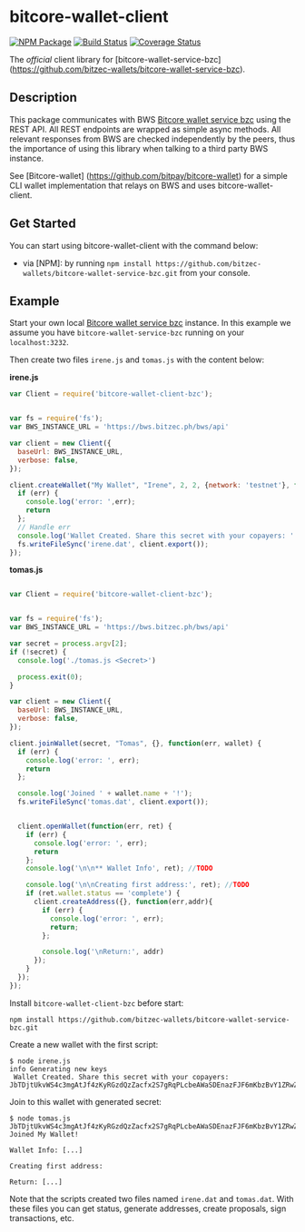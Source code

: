 # bitcore-wallet-client

[![NPM Package](https://img.shields.io/npm/v/bitcore-wallet-client.svg?style=flat-square)](https://www.npmjs.org/package/bitcore-wallet-client)
[![Build Status](https://img.shields.io/travis/bitpay/bitcore-wallet-client.svg?branch=master&style=flat-square)](https://travis-ci.org/bitpay/bitcore-wallet-client)
[![Coverage Status](https://coveralls.io/repos/bitpay/bitcore-wallet-client/badge.svg)](https://coveralls.io/r/bitpay/bitcore-wallet-client)

The *official* client library for [bitcore-wallet-service-bzc] (https://github.com/bitzec-wallets/bitcore-wallet-service-bzc).

## Description

This package communicates with BWS [Bitcore wallet service bzc](https://github.com/bitzec-wallets/bitcore-wallet-service-bzc) using the REST API. All REST endpoints are wrapped as simple async methods. All relevant responses from BWS are checked independently by the peers, thus the importance of using this library when talking to a third party BWS instance.

See [Bitcore-wallet] (https://github.com/bitpay/bitcore-wallet) for a simple CLI wallet implementation that relays on BWS and uses bitcore-wallet-client.

## Get Started

You can start using bitcore-wallet-client with the command below:

* via [NPM]: by running `npm install https://github.com/bitzec-wallets/bitcore-wallet-service-bzc.git`
from your console.

## Example

Start your own local [Bitcore wallet service bzc](https://github.com/bitzec-wallets/bitcore-wallet-service-bzc) instance. In this example we assume you have `bitcore-wallet-service-bzc` running on your `localhost:3232`.

Then create two files `irene.js` and `tomas.js` with the content below:

**irene.js**

``` javascript
var Client = require('bitcore-wallet-client-bzc');


var fs = require('fs');
var BWS_INSTANCE_URL = 'https://bws.bitzec.ph/bws/api'

var client = new Client({
  baseUrl: BWS_INSTANCE_URL,
  verbose: false,
});

client.createWallet("My Wallet", "Irene", 2, 2, {network: 'testnet'}, function(err, secret) {
  if (err) {
    console.log('error: ',err);
    return
  };
  // Handle err
  console.log('Wallet Created. Share this secret with your copayers: ' + secret);
  fs.writeFileSync('irene.dat', client.export());
});
```

**tomas.js**

``` javascript

var Client = require('bitcore-wallet-client-bzc');


var fs = require('fs');
var BWS_INSTANCE_URL = 'https://bws.bitzec.ph/bws/api'

var secret = process.argv[2];
if (!secret) {
  console.log('./tomas.js <Secret>')

  process.exit(0);
}

var client = new Client({
  baseUrl: BWS_INSTANCE_URL,
  verbose: false,
});

client.joinWallet(secret, "Tomas", {}, function(err, wallet) {
  if (err) {
    console.log('error: ', err);
    return
  };

  console.log('Joined ' + wallet.name + '!');
  fs.writeFileSync('tomas.dat', client.export());


  client.openWallet(function(err, ret) {
    if (err) {
      console.log('error: ', err);
      return
    };
    console.log('\n\n** Wallet Info', ret); //TODO

    console.log('\n\nCreating first address:', ret); //TODO
    if (ret.wallet.status == 'complete') {
      client.createAddress({}, function(err,addr){
        if (err) {
          console.log('error: ', err);
          return;
        };

        console.log('\nReturn:', addr)
      });
    }
  });
});
```

Install `bitcore-wallet-client-bzc` before start:

```
npm install https://github.com/bitzec-wallets/bitcore-wallet-service-bzc.git
```

Create a new wallet with the first script:

```
$ node irene.js
info Generating new keys
 Wallet Created. Share this secret with your copayers: JbTDjtUkvWS4c3mgAtJf4zKyRGzdQzZacfx2S7gRqPLcbeAWaSDEnazFJF6mKbzBvY1ZRwZCbvT
```

Join to this wallet with generated secret:

```
$ node tomas.js JbTDjtUkvWS4c3mgAtJf4zKyRGzdQzZacfx2S7gRqPLcbeAWaSDEnazFJF6mKbzBvY1ZRwZCbvT
Joined My Wallet!

Wallet Info: [...]

Creating first address:

Return: [...]

```

Note that the scripts created two files named `irene.dat` and `tomas.dat`. With
these files you can get status, generate addresses, create proposals, sign
transactions, etc.
